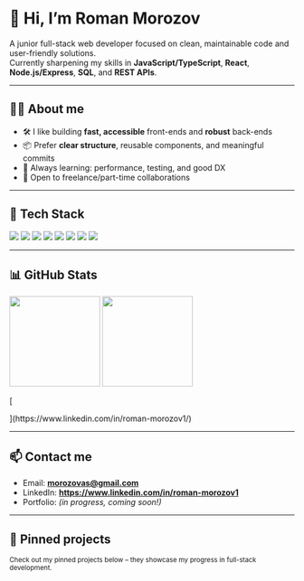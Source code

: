 <h1 align="left">👋 Hi, I’m Roman Morozov</h1>

A junior full-stack web developer focused on clean, maintainable code and user-friendly solutions.  
Currently sharpening my skills in **JavaScript/TypeScript**, **React**, **Node.js/Express**, **SQL**, and **REST APIs**.

---

## 🧑‍💻 About me
- 🛠️ I like building **fast, accessible** front-ends and **robust** back-ends  
- 📦 Prefer **clear structure**, reusable components, and meaningful commits  
- 🚀 Always learning: performance, testing, and good DX  
- 🤝 Open to freelance/part-time collaborations  

---

## 🔧 Tech Stack
<p>
  <img src="https://img.shields.io/badge/JavaScript-323330?style=for-the-badge&logo=javascript&logoColor=F7DF1E" />
  <img src="https://img.shields.io/badge/HTML5-E34F26?style=for-the-badge&logo=html5&logoColor=white" />
  <img src="https://img.shields.io/badge/CSS3-1572B6?style=for-the-badge&logo=css3&logoColor=white" />
  <img src="https://img.shields.io/badge/React-20232a?style=for-the-badge&logo=react&logoColor=61DAFB" />
  <img src="https://img.shields.io/badge/Node.js-43853D?style=for-the-badge&logo=node.js&logoColor=white" />
  <img src="https://img.shields.io/badge/Express.js-000000?style=for-the-badge&logo=express&logoColor=white" />
  <img src="https://img.shields.io/badge/SQL-025E8C?style=for-the-badge&logo=postgresql&logoColor=white" />
  <img src="https://img.shields.io/badge/Git-F05032?style=for-the-badge&logo=git&logoColor=white" />
</p>

---

## 📊 GitHub Stats
<p>
  <img height="160" src="https://github-readme-stats.vercel.app/api?username=romasmv&show_icons=true&theme=tokyonight&hide_title=true" />
  <img height="160" src="https://github-readme-stats.vercel.app/api/top-langs/?username=romasmv&layout=compact&theme=tokyonight&langs_count=8" />
</p>

[<!-- papildomai (neprivaloma): „streak“ kortelė -->
<!-- <img height="160" src="https://streak-stats.demolab.com?user=romasmv&theme=tokyonight" /> -->](https://www.linkedin.com/in/roman-morozov1/)

---

## 📫 Contact me
- Email: **morozovas@gmail.com**  
- LinkedIn: **https://www.linkedin.com/in/roman-morozov1**  
- Portfolio: *(in progress, coming soon!)*  

---

## 🔗 Pinned projects
<sub>Check out my pinned projects below – they showcase my progress in full-stack development.</sub>

